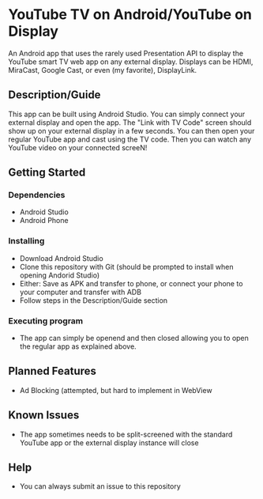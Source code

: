 # YouTube TV on Android/YouTube on Display

An Android app that uses the rarely used Presentation API to display the YouTube smart TV web app on any external display. Displays can be HDMI, MiraCast, Google Cast, or even (my favorite), DisplayLink.

## Description/Guide

This app can be built using Android Studio. You can simply connect your external display and open the app. The "Link with TV Code" screen should show up on your external display in a few seconds. You can then open your regular YouTube app and cast using the TV code. Then you can watch any YouTube video on your connected screeN!

## Getting Started

### Dependencies

* Android Studio
* Android Phone

### Installing

* Download Android Studio
* Clone this repository with Git (should be prompted to install when opening Andorid Studio)
* Either: Save as APK and transfer to phone, or connect your phone to your computer and transfer with ADB
* Follow steps in the Description/Guide section

### Executing program

* The app can simply be openend and then closed allowing you to open the regular app as explained above.

## Planned Features

* Ad Blocking (attempted, but hard to implement in WebView

## Known Issues

* The app sometimes needs to be split-screened with the standard YouTube app or the external display instance will close

## Help
* You can always submit an issue to this repository

